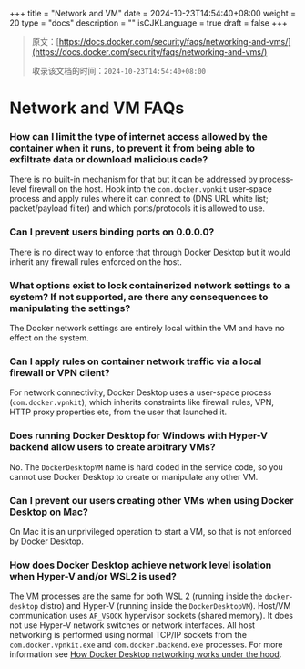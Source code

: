 +++
title = "Network and VM"
date = 2024-10-23T14:54:40+08:00
weight = 20
type = "docs"
description = ""
isCJKLanguage = true
draft = false
+++

> 原文：[https://docs.docker.com/security/faqs/networking-and-vms/](https://docs.docker.com/security/faqs/networking-and-vms/)
>
> 收录该文档的时间：`2024-10-23T14:54:40+08:00`

# Network and VM FAQs

### How can I limit the type of internet access allowed by the container when it runs, to prevent it from being able to exfiltrate data or download malicious code?

There is no built-in mechanism for that but it can be addressed by process-level firewall on the host. Hook into the `com.docker.vpnkit` user-space process and apply rules where it can connect to (DNS URL white list; packet/payload filter) and which ports/protocols it is allowed to use.

### Can I prevent users binding ports on 0.0.0.0?

There is no direct way to enforce that through Docker Desktop but it would inherit any firewall rules enforced on the host.

### What options exist to lock containerized network settings to a system? If not supported, are there any consequences to manipulating the settings?

The Docker network settings are entirely local within the VM and have no effect on the system.

### Can I apply rules on container network traffic via a local firewall or VPN client?

For network connectivity, Docker Desktop uses a user-space process (`com.docker.vpnkit`), which inherits constraints like firewall rules, VPN, HTTP proxy properties etc, from the user that launched it.

### Does running Docker Desktop for Windows with Hyper-V backend allow users to create arbitrary VMs?

No. The `DockerDesktopVM` name is hard coded in the service code, so you cannot use Docker Desktop to create or manipulate any other VM.

### Can I prevent our users creating other VMs when using Docker Desktop on Mac?

On Mac it is an unprivileged operation to start a VM, so that is not enforced by Docker Desktop.

### How does Docker Desktop achieve network level isolation when Hyper-V and/or WSL2 is used?

The VM processes are the same for both WSL 2 (running inside the `docker-desktop` distro) and Hyper-V (running inside the `DockerDesktopVM`). Host/VM communication uses `AF_VSOCK` hypervisor sockets (shared memory). It does not use Hyper-V network switches or network interfaces. All host networking is performed using normal TCP/IP sockets from the `com.docker.vpnkit.exe` and `com.docker.backend.exe` processes. For more information see [How Docker Desktop networking works under the hood](https://www.docker.com/blog/how-docker-desktop-networking-works-under-the-hood/).
